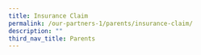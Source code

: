 ```yaml
---
title: Insurance Claim
permalink: /our-partners-1/parents/insurance-claim/
description: ""
third_nav_title: Parents
---
```

